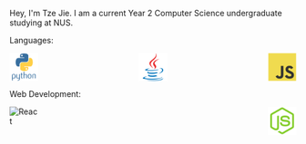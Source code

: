 Hey, I'm Tze Jie. I am a current Year 2 Computer Science undergraduate studying at NUS.

Languages:
<div style="display: flex; justify-content: space-between;">
  <img src="https://raw.githubusercontent.com/devicons/devicon/master/icons/python/python-original-wordmark.svg" alt="Python" width="50" />
  <img src="https://raw.githubusercontent.com/devicons/devicon/master/icons/java/java-original.svg" alt="Java" width="50" />
  <img src="https://raw.githubusercontent.com/devicons/devicon/master/icons/javascript/javascript-original.svg" alt="JavaScript" width="50" />
</div>

Web Development:
<div style="display: flex; justify-content: space-between;">
  <img src="https://camo.githubusercontent.com/27d0b117da00485c56d69aef0fa310a3f8a07abecc8aa15fa38c8b78526c60ac/68747470733a2f2f63646e2e6a7364656c6976722e6e65742f67682f64657669636f6e732f64657669636f6e2f69636f6e732f72656163742f72656163742d6f726967696e616c2e737667" alt="React" width="50" />
  <img src="https://github.com/devicons/devicon/blob/master/icons/nodejs/nodejs-plain.svg" alt="Nodejs" width="50" />
</div>

<!--START_SECTION:waka-->
<!--END_SECTION:waka-->